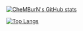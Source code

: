 [![CheMBurN's GitHub stats](https://github-readme-stats-git-master-pasindu-de-silvas-projects.vercel.app/api?username=CheMBurN695&include_all_commits=true&&hide=stars,contribs,issues&show=prs_merged&theme=cobalt)](https://github.com/CheMBurN695/github-readme-stats)  

[![Top Langs](https://github-readme-stats-git-master-pasindu-de-silvas-projects.vercel.app/api/top-langs/?username=CheMBurN695&theme=cobalt&size_weight=0.2&count_weight=0)](https://github.com/CheMBurN695/github-readme-stats)
<!--
**CheMBurN695/CheMBurN695** is a ✨ _special_ ✨ repository because its `README.md` (this file) appears on your GitHub profile.

Here are some ideas to get you started:

- 🔭 I’m currently working on ...
- 🌱 I’m currently learning ...
- 👯 I’m looking to collaborate on ...
- 🤔 I’m looking for help with ...
- 💬 Ask me about ...
- 📫 How to reach me: ...
- 😄 Pronouns: ...
- ⚡ Fun fact: ...
-->
